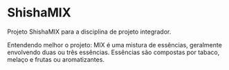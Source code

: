# ShishaMIX
Projeto ShishaMIX para a disciplina de projeto integrador.

Entendendo melhor o projeto: MIX é uma mistura de essências, geralmente envolvendo duas ou três essências. Essências são compostas por tabaco, melaço e frutas ou aromatizantes. 
